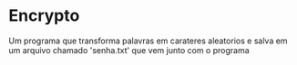 # Encrypto
Um programa que transforma palavras em carateres aleatorios e salva em um arquivo chamado 'senha.txt' que vem junto
com o programa
